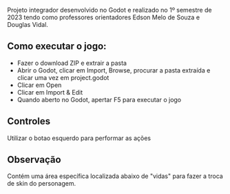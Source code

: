 Projeto integrador desenvolvido no Godot e realizado no 1º semestre de 2023 tendo como professores orientadores Edson Melo de Souza e Douglas Vidal.

## Como executar o jogo:
- Fazer o download ZIP e extrair a pasta
- Abrir o Godot, clicar em Import, Browse, procurar a pasta extraída e clicar uma vez em project.godot
- Clicar em Open
- Clicar em Import & Edit 
- Quando aberto no Godot, apertar F5 para executar o jogo

## Controles
Utilizar o botao esquerdo para performar as ações

## Observação
Contém uma área específica localizada abaixo de "vidas" para fazer a troca de skin do personagem.

